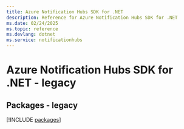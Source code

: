 ```yaml
---
title: Azure Notification Hubs SDK for .NET
description: Reference for Azure Notification Hubs SDK for .NET
ms.date: 02/24/2025
ms.topic: reference
ms.devlang: dotnet
ms.service: notificationhubs
---
```

# Azure Notification Hubs SDK for .NET - legacy
## Packages - legacy
[!INCLUDE [packages](notification-hubs-index.md)]